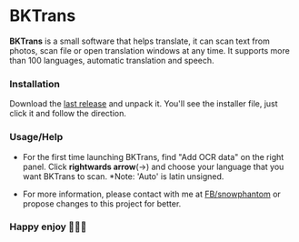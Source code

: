 # BKTrans #

**BKTrans** is a small software that helps translate, it can scan text from photos, scan file or open translation windows at any time. It supports more than 100 languages, automatic translation and speech.

### Installation ###

Download the [last release](https://mega.nz/file/rQBkRQRA#G3zOhPyztzvcS3-wmlwrMuLBkSpBepJbNfo8o6J6GA4) and unpack it. You'll see the installer file, just click it and follow the direction. 

### Usage/Help ###

- For the first time launching BKTrans, find "Add OCR data" on the right panel. Click **rightwards arrow**(→) and choose your language that you want BKTrans to scan.
*Note: 'Auto' is latin unsigned.

- For more information, please contact with me at [FB/snowphantom](https://wwww.facebook.com/snowphantom) or propose changes to this project for better. 

### Happy enjoy 🎉🎉🎉
